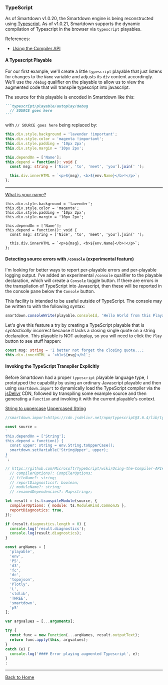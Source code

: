### TypeScript

As of Smartdown v1.0.20, the Smartdown engine is being reconstructed using [Typescript](). As of v1.0.21, Smartdown supports the dynamic compilation of Typescript in the browser via `typescript` playables.

References:
- [Using the Compiler API](https://github.com/Microsoft/TypeScript/wiki/Using-the-Compiler-API)

#### A Typescript Playable

For our first example, we'll create a little `typescript` playable that just listens for changes to the `Name` variable and adjusts its `div` content accordingly. We'll use the `/debug` qualifier on the playable to allow us to view the augmented code that will transpile typescript into javascript.

The source for this playable is encoded in Smartdown like this:

````markdown
```typescript/playable/autoplay/debug
  // SOURCE goes here
```
````

with `// SOURCE goes here` being replaced by:

```typescript
this.div.style.background = 'lavender !important';
this.div.style.color = 'magenta !important';
this.div.style.padding = '10px 2px';
this.div.style.margin = '10px 2px';

this.dependOn = ['Name'];
this.depend = function(): void {
  const msg: string = ['Nice', 'to', 'meet', 'you'].join(' ');

  this.div.innerHTML = `<p>${msg}, <b>${env.Name}</b>!</p>`;
};

```

---

[What is your name?](:?Name)

```typescript/playable/autoplay/debug
this.div.style.background = 'lavender';
this.div.style.color = 'magenta';
this.div.style.padding = '10px 2px';
this.div.style.margin = '10px 2px';

this.dependOn = ['Name'];
this.depend = function(): void {
  const msg: string = ['Nice', 'to', 'meet', 'you'].join(' ');

  this.div.innerHTML = `<p>${msg}, <b>${env.Name}</b>!</p>`;
};

```

#### Detecting source errors with `/console` (experimental feature)

I'm looking for better ways to report per-playable errors and per-playable logging output. I've added an experimental `/console` qualifier to the playable declaration, which will create a `Console` toggle button. If there are errors in the transpilation of TypeScript into Javascript, then these will be reported in the console pane below the `Console` button.

This facility is intended to be useful outside of TypeScript. The console may be written to with the following syntax:

```javascript
smartdown.consoleWrite(playable.consoleId, 'Hello World from this Playable!');
```

Let's give this feature a try by creating a TypeScript playable that is *syntactically* incorrect because it lacks a closing single quote on a string declaration. This playable is NOT autoplay, so you will need to click the `Play` button to see stuff happen:

```typescript /playable/console
const msg: string = 'I better not forget the closing quote...;
this.div.innerHTML = `<h1>${msg}</h1`;

```

#### Invoking the TypeScript Transpiler Explicitly

Before Smartdown had a proper `typescript` playable language type, I prototyped the capability by using an ordinary Javascript playable and then using `smartdown.import` to dynamically load the TypeScript compiler via the [jsDelivr]() CDN, followed by transpiling some example source and then generating a `Function` and invoking it with the current playable's context.

[String to uppercase](:?String)
[Uppercased String](:!StringUpper)

```javascript /playable/autoplay
//smartdown.import=https://cdn.jsdelivr.net/npm/typescript@3.6.4/lib/typescript.min.js

const source =
`
this.dependOn = ['String'];
this.depend = function() {
  const upper: string = env.String.toUpperCase();
  smartdown.setVariable('StringUpper', upper);
}
`;

// https://github.com/Microsoft/TypeScript/wiki/Using-the-Compiler-API#transpiling-a-single-file
  // compilerOptions?: CompilerOptions;
  // fileName?: string;
  // reportDiagnostics?: boolean;
  // moduleName?: string;
  // renamedDependencies?: Map<string>;

let result = ts.transpileModule(source, {
  compilerOptions: { module: ts.ModuleKind.CommonJS },
  reportDiagnostics: true,
});

if (result.diagnostics.length > 0) {
  console.log('result.diagnostics');
  console.log(result.diagnostics);
}

const argNames = [
  'playable',
  'env',
  'P5',
  'd3',
  'fc',
  'dc',
  'topojson',
  'Plotly',
  'L',
  'stdlib',
  'THREE',
  'smartdown',
  'p5'
];

var argvalues = [...arguments];

try {
  const func = new Function(...argNames, result.outputText);
  return func.apply(this, argvalues);
}
catch (e) {
  console.log('#### Error playing augmented Typescript', e);
}
;
```

---

[Back to Home](:@Home)
